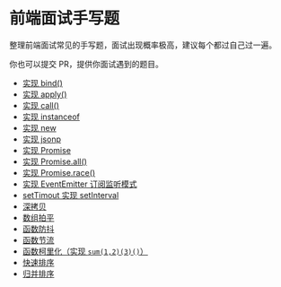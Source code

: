 # 前端面试手写题

整理前端面试常见的手写题，面试出现概率极高，建议每个都过自己过一遍。

你也可以提交 PR，提供你面试遇到的题目。


- [实现 bind()](./src/bind.js)
- [实现 apply()](./src/apply.js)
- [实现 call()](./src/call.js)
- [实现 instanceof](./src/instanceof.js)
- [实现 new](./src/new.js)
- [实现 jsonp](./src/jsonp.js)
- [实现 Promise](./src/promise.js)
- [实现 Promise.all()](./src/promiseAll.js)
- [实现 Promise.race()](./src/promiseRace.js)
- [实现 EventEmitter 订阅监听模式](./src/subscribe.js)
- [setTimout 实现 setInterval](./src/interval.js)
- [深拷贝](./src/deepclone.js)
- [数组拍平](./src/flatten.js)
- [函数防抖](./src/debounce.js)
- [函数节流](./src/throttle.js)
- [函数柯里化（实现 `sum(1,2)(3)()`）](./src/curry.js)
- [快速排序](./src/quickSort.js)
- [归并排序](./src/mergeSort.js)